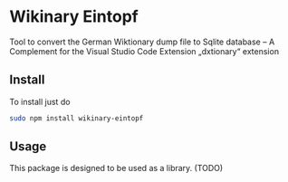 # Wikinary Eintopf

Tool to convert the German Wiktionary dump file to Sqlite database –
A Complement for the Visual Studio Code Extension „dxtionary“ extension

## Install
To install just do

```bash
sudo npm install wikinary-eintopf
```

## Usage
This package is designed to be used as a library.
(TODO)



